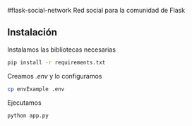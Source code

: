 #flask-social-network
Red social para la comunidad de Flask

## Instalación

Instalamos las bibliotecas necesarias
```bash
pip install -r requirements.txt
```

Creamos *.env* y lo configuramos
```bash
cp envExample .env
```

Ejecutamos
```bash
python app.py
```